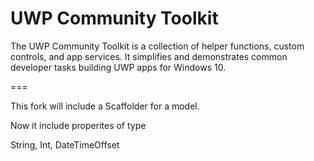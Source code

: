 UWP Community Toolkit
===========

The UWP Community Toolkit is a collection of helper functions, custom controls, and app services. It simplifies and demonstrates common developer tasks building UWP apps for Windows 10.

===

This fork will include a Scaffolder for a model.

Now it include properites of type
 
String, Int, DateTimeOffset